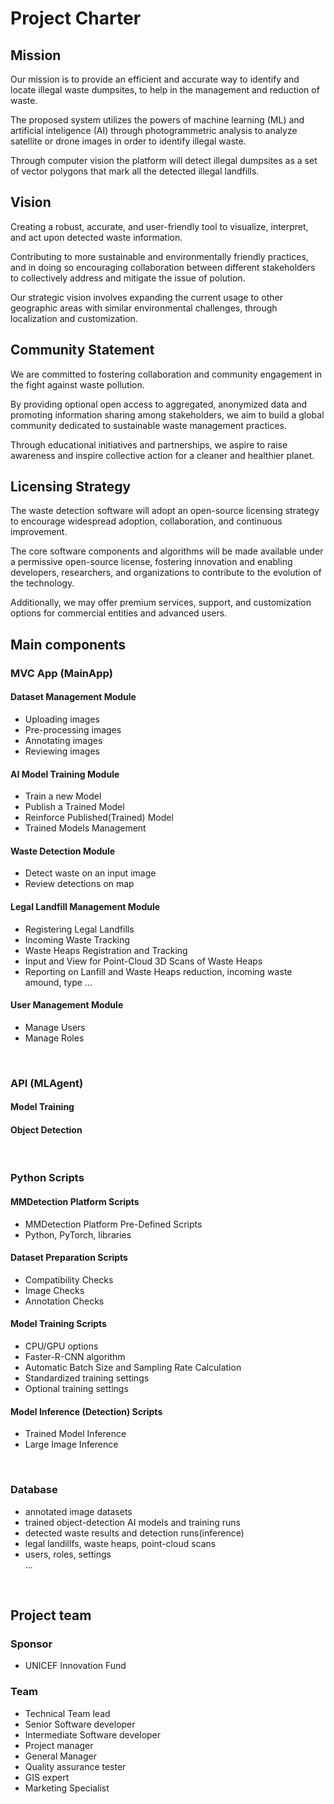 # Project Charter  

## Mission  

Our mission is to provide an efficient and accurate way to identify and locate illegal waste dumpsites, to help in the management and reduction of waste.  

The proposed system utilizes the powers of machine learning (ML) and artificial inteligence (AI) through photogrammetric analysis to analyze satellite or drone images in order to identify illegal waste.  

Through computer vision the platform will detect illegal dumpsites as a set of vector polygons that mark all the detected illegal landfills.  

## Vision  

Creating a robust, accurate, and user-friendly tool to visualize, interpret, and act upon detected waste information.  

Contributing to more sustainable and environmentally friendly practices, and in doing so encouraging collaboration between different stakeholders to collectively address and mitigate the issue of polution.

Our strategic vision involves expanding the current usage to other geographic areas with similar environmental challenges, through localization and customization.  

## Community Statement  

We are committed to fostering collaboration and community engagement in the fight against waste pollution.  

By providing optional open access to aggregated, anonymized data and promoting information sharing among stakeholders, we aim to build a global community dedicated to sustainable waste management practices.  

Through educational initiatives and partnerships, we aspire to raise awareness and inspire collective action for a cleaner and healthier planet.  

## Licensing Strategy  

The waste detection software will adopt an open-source licensing strategy to encourage widespread adoption, collaboration, and continuous improvement.  

The core software components and algorithms will be made available under a permissive open-source license, fostering innovation and enabling developers, researchers, and organizations to contribute to the evolution of the technology.  

Additionally, we may offer premium services, support, and customization options for commercial entities and advanced users.  

## Main components  

### MVC App (MainApp)

#### Dataset Management Module

- Uploading images  
- Pre-processing images  
- Annotating images  
- Reviewing images  

#### AI Model Training Module  

- Train a new Model  
- Publish a Trained Model
- Reinforce Published(Trained) Model  
- Trained Models Management  

#### Waste Detection Module  

- Detect waste on an input image
- Review detections on map  

#### Legal Landfill Management Module  

- Registering Legal Landfills  
- Incoming Waste Tracking  
- Waste Heaps Registration and Tracking
- Input and View for Point-Cloud 3D Scans of Waste Heaps  
- Reporting on Lanfill and Waste Heaps reduction, incoming waste amound, type ...

#### User Management Module  

- Manage Users  
- Manage Roles  

</br>

### API (MLAgent)  

#### Model Training  

#### Object Detection  

</br>

### Python Scripts  

#### MMDetection Platform Scripts  

- MMDetection Platform Pre-Defined Scripts  
- Python, PyTorch, libraries  

#### Dataset Preparation Scripts  

- Compatibility Checks  
- Image Checks  
- Annotation Checks  

#### Model Training Scripts  

- CPU/GPU options  
- Faster-R-CNN algorithm  
- Automatic Batch Size and Sampling Rate Calculation  
- Standardized training settings  
- Optional training settings  

#### Model Inference (Detection) Scripts

- Trained Model Inference  
- Large Image Inference  

</br>

### Database  

- annotated image datasets  
- trained object-detection AI models and training runs  
- detected waste results and detection runs(inference)  
- legal landillfs, waste heaps, point-cloud scans  
- users, roles, settings  
...  

</br>

## Project team  

### Sponsor  

- UNICEF Innovation Fund  

### Team  

- Technical Team lead  
- Senior Software developer  
- Intermediate Software developer  
- Project manager  
- General Manager  
- Quality assurance tester  
- GIS expert  
- Marketing Specialist  
